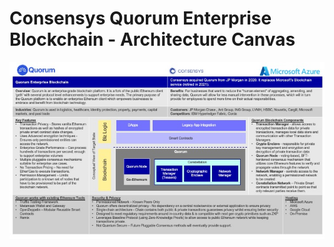 # Consensys Quorum Enterprise Blockchain - Architecture Canvas
![Architeture Canvas - Quurom](Slide1.jpeg)

